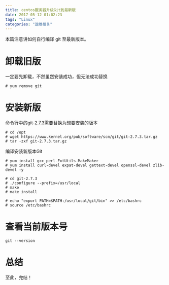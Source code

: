 ```yaml
---
title: centos服务器升级Git到最新版
date: 2017-05-12 01:02:23
tags: "Linux"
categories: "运维相关"
---
```


本篇注意讲如何自行编译 git 至最新版本。

<!-- more -->

# 卸载旧版

一定要先卸载，不然虽然安装成功，但无法成功替换

```
# yum remove git
```

# 安装新版

命令行中的git-2.7.3需要替换为想要安装的版本

```
# cd /opt
# wget https://www.kernel.org/pub/software/scm/git/git-2.7.3.tar.gz
# tar -zxf git-2.7.3.tar.gz
```

编译安装新版本Git  

```
# yum install gcc perl-ExtUtils-MakeMaker
# yum install curl-devel expat-devel gettext-devel openssl-devel zlib-devel -y

# cd git-2.7.3
# ./configure --prefix=/usr/local
# make
# make install

# echo "export PATH=$PATH:/usr/local/git/bin" >> /etc/bashrc
# source /etc/bashrc
```

# 查看当前版本号  

```
git --version
```

# 总结  

至此，完结！
